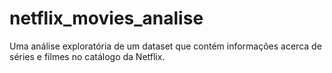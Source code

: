 # netflix_movies_analise
Uma análise exploratória de um dataset que contém informações acerca de séries e filmes no catálogo da Netflix.
